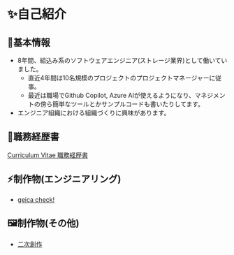 # ✨自己紹介
## 👦基本情報
- 8年間、組込み系のソフトウェアエンジニア(ストレージ業界)として働いていました。
  - 直近4年間は10名規模のプロジェクトのプロジェクトマネージャーに従事。
  - 最近は職場でGithub Copilot, Azure AIが使えるようになり、マネジメントの傍ら簡単なツールとかサンプルコードも書いたりしてます。
- エンジニア組織における組織づくりに興味があります。

## 📝職務経歴書
[Curriculum Vitae 職務経歴書](https://github.com/kainoika/kainoika/wiki/Curriculum-Vitae-%E8%81%B7%E5%8B%99%E7%B5%8C%E6%AD%B4%E6%9B%B8)

## ⚡制作物(エンジニアリング)
- [geica check!](https://geicacheck.com/)

## 🖼制作物(その他)
- [二次創作](https://kainoika8.booth.pm/)

<!--
**kainoika/kainoika** is a ✨ _special_ ✨ repository because its `README.md` (this file) appears on your GitHub profile.

Here are some ideas to get you started:

- 🔭 I’m currently working on ...
- 🌱 I’m currently learning ...
- 👯 I’m looking to collaborate on ...
- 🤔 I’m looking for help with ...
- 💬 Ask me about ...
- 📫 How to reach me: ...
- 😄 Pronouns: ...
- ⚡ Fun fact: ...
-->
